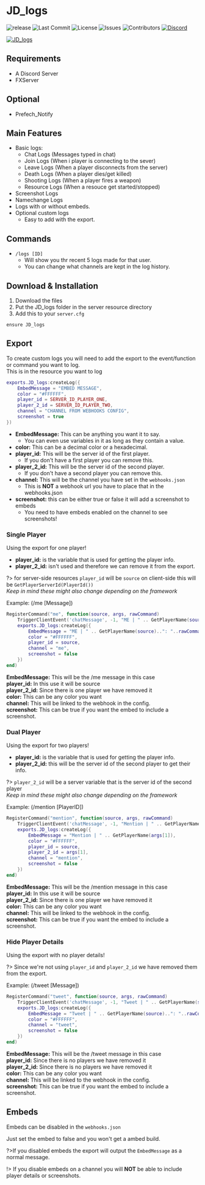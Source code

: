 # JD_logs

![release](https://img.shields.io/github/release/Prefech/JD_logs.png)
![Last Commit](https://img.shields.io/github/last-commit/Prefech/JD_logs)
![License](https://img.shields.io/github/license/Prefech/JD_logs.png)
![Issues](https://img.shields.io/github/issues/Prefech/JD_logs.png)
![Contributors](https://img.shields.io/github/contributors/Prefech/JD_logs.png)
[![Discord](https://discordapp.com/api/guilds/721339695199682611/widget.png)](https://discord.gg/prefech)

[![JD_logs](https://i.gyazo.com/3894b03d4351bcb566ec85afc7f9b231.png)](https://github.com/Prefech/JD_logs)

## Requirements
- A Discord Server
- FXServer

## Optional
- Prefech_Notify

## Main Features
- Basic logs:
  - Chat Logs (Messages typed in chat)
  - Join Logs (When i player is connecting to the sever)
  - Leave Logs (When a player disconnects from the server)
  - Death Logs (When a player dies/get killed)
  - Shooting Logs (When a player fires a weapon)
  - Resource Logs (When a resouce get started/stopped)
- Screenshot Logs
- Namechange Logs
- Logs with or without embeds.
- Optional custom logs
  - Easy to add with the export.

## Commands
- `/logs [ID]`
  - Will show you thr recent 5 logs made for that user.
  - You can change what channels are kept in the log history.

## Download & Installation

1. Download the files
2. Put the JD_logs folder in the server resource directory
3. Add this to your `server.cfg`
```
ensure JD_logs
```

## Export

To create custom logs you will need to add the export to the event/function or command you want to log.  
This is in the resource you want to log

```lua
exports.JD_logs:createLog({
    EmbedMessage = "EMBED MESSAGE",
    color = "#FFFFFF",
    player_id = SERVER_ID_PLAYER_ONE,
    player_2_id = SERVER_ID_PLAYER_TWO,
    channel = "CHANNEL FROM WEBHOOKS CONFIG",
    screenshot = true
})
```

- **EmbedMessage:** This can be anything you want it to say.
  - You can even use variables in it as long as they contain a value.
- **color:** This can be a decimal color or a hexadecimal.
- **player_id:** This will be the server id of the first player.
  - If you don't have a first player you can remove this.
- **player_2_id:** This will be the server id of the second player.
  - If you don't have a second player you can remove this.
- **channel:** This will be the channel you have set in the `webhooks.json`
  - This is **NOT** a webhook url you have to place that in the webhooks.json
- **screenshot:** this can be either true or false it will add a screenshot to embeds
  - You need to have embeds enabled on the channel to see screenshots!

### Single Player

Using the export for one player!

- **player_id:** is the variable that is used for getting the player info.  
- **player_2_id:** isn't used and therefore we can remove it from the export.  

?> for server-side resources `player_id` will be `source` on client-side this will be `GetPlayerServerId(PlayerId())`  
*Keep in mind these might also change depending on the framework*


Example: (/me [Message])
```lua
RegisterCommand("me", function(source, args, rawCommand)
    TriggerClientEvent('chatMessage', -1, "ME | " .. GetPlayerName(source)..": "..rawCommand:gsub("me", ""), { 201, 201, 201 })
    exports.JD_logs:createLog({
        EmbedMessage = "ME | " .. GetPlayerName(source)..": "..rawCommand:gsub("me", ""),
        color = "#FFFFFF",
        player_id = source,
        channel = "me",
        screenshot = false
    })
end)
```

**EmbedMessage:** This will be the /me message in this case  
**player_id:** In this use it will be source  
**player_2_id:** Since there is one player we have removed it  
**color:** This can be any color you want  
**channel:** This will be linked to the webhook in the config.  
**screenshot:** This can be true if you want the embed to include a screenshot.  

### Dual Player

Using the export for two players!

- **player_id:** is the variable that is used for getting the player info.
- **player_2_id:** this will be the server id of the second player to get their info.

?> `player_2_id` will be a server variable that is the server id of the second player  
*Keep in mind these might also change depending on the framework*

Example: (/mention [PlayerID])
```lua
RegisterCommand("mention", function(source, args, rawCommand)
    TriggerClientEvent('chatMessage', -1, "Mention | " .. GetPlayerName(args[1]), { 201, 201, 201 })
    exports.JD_logs:createLog({
        EmbedMessage = "Mention | " .. GetPlayerName(args[1]),
        color = "#FFFFFF",
        player_id = source,
        player_2_id = args[1],
        channel = "mention",
        screenshot = false
    })
end)
```

**EmbedMessage:** This will be the /mention message in this case  
**player_id:** In this use it will be source  
**player_2_id:** Since there is one player we have removed it  
**color:** This can be any color you want  
**channel:** This will be linked to the webhook in the config.  
**screenshot:** This can be true if you want the embed to include a screenshot.  

### Hide Player Details

Using the export with no player details!

?> Since we're not using `player_id` and `player_2_id` we have removed them from the export.  

Example: (/tweet [Message])
```lua
RegisterCommand("tweet", function(source, args, rawCommand)
    TriggerClientEvent('chatMessage', -1, "Tweet | " .. GetPlayerName(source)..": "..rawCommand:gsub("tweet ", ""), { 201, 201, 201 })
    exports.JD_logs:createLog({
        EmbedMessage = "Tweet | " .. GetPlayerName(source)..": "..rawCommand:gsub("tweet ", ""),
        color = "#FFFFFF",
        channel = "tweet",
        screenshot = false
    })
end)
```

**EmbedMessage:** This will be the /tweet message in this case  
**player_id:** Since there is no players we have removed it  
**player_2_id:** Since there is no players we have removed it  
**color:** This can be any color you want  
**channel:** This will be linked to the webhook in the config.  
**screenshot:** This can be true if you want the embed to include a screenshot.  

## Embeds

Embeds can be disabled in the `webhooks.json`

Just set the embed to false and you won't get a ambed build.

?>If you disabled embeds the export will output the `EmbedMessage` as a normal message.

!> If you disable embeds on a channel you will **NOT** be able to include player details or screenshots.